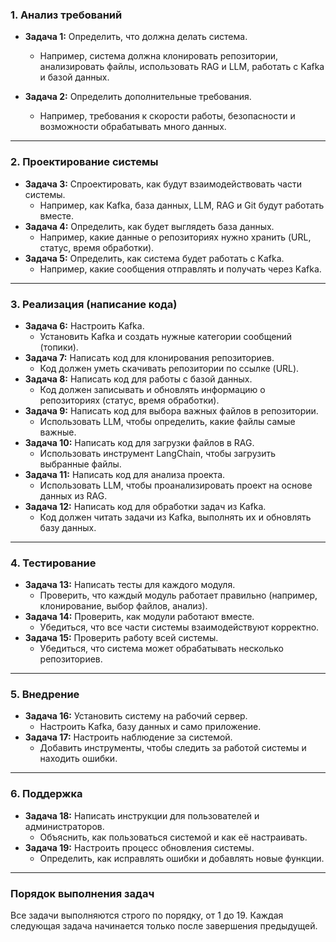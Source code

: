 ### **1. Анализ требований**
- **Задача 1:** Определить, что должна делать система.  
  - Например, система должна клонировать репозитории, анализировать файлы, использовать RAG и LLM, работать с Kafka и базой данных.  

- **Задача 2:** Определить дополнительные требования.  
  - Например, требования к скорости работы, безопасности и возможности обрабатывать много данных.  

---

### **2. Проектирование системы**
- **Задача 3:** Спроектировать, как будут взаимодействовать части системы.  
  - Например, как Kafka, база данных, LLM, RAG и Git будут работать вместе.  
- **Задача 4:** Определить, как будет выглядеть база данных.  
  - Например, какие данные о репозиториях нужно хранить (URL, статус, время обработки).  
- **Задача 5:** Определить, как система будет работать с Kafka.  
  - Например, какие сообщения отправлять и получать через Kafka.  

---

### **3. Реализация (написание кода)**
- **Задача 6:** Настроить Kafka.  
  - Установить Kafka и создать нужные категории сообщений (топики).  
- **Задача 7:** Написать код для клонирования репозиториев.  
  - Код должен уметь скачивать репозитории по ссылке (URL).  
- **Задача 8:** Написать код для работы с базой данных.  
  - Код должен записывать и обновлять информацию о репозиториях (статус, время обработки).  
- **Задача 9:** Написать код для выбора важных файлов в репозитории.  
  - Использовать LLM, чтобы определить, какие файлы самые важные.  
- **Задача 10:** Написать код для загрузки файлов в RAG.  
  - Использовать инструмент LangChain, чтобы загрузить выбранные файлы.  
- **Задача 11:** Написать код для анализа проекта.  
  - Использовать LLM, чтобы проанализировать проект на основе данных из RAG.  
- **Задача 12:** Написать код для обработки задач из Kafka.  
  - Код должен читать задачи из Kafka, выполнять их и обновлять базу данных.  

---

### **4. Тестирование**
- **Задача 13:** Написать тесты для каждого модуля.  
  - Проверить, что каждый модуль работает правильно (например, клонирование, выбор файлов, анализ).  
- **Задача 14:** Проверить, как модули работают вместе.  
  - Убедиться, что все части системы взаимодействуют корректно.  
- **Задача 15:** Проверить работу всей системы.  
  - Убедиться, что система может обрабатывать несколько репозиториев.  

---

### **5. Внедрение**
- **Задача 16:** Установить систему на рабочий сервер.  
  - Настроить Kafka, базу данных и само приложение.  
- **Задача 17:** Настроить наблюдение за системой.  
  - Добавить инструменты, чтобы следить за работой системы и находить ошибки.  

---

### **6. Поддержка**
- **Задача 18:** Написать инструкции для пользователей и администраторов.  
  - Объяснить, как пользоваться системой и как её настраивать.  
- **Задача 19:** Настроить процесс обновления системы.  
  - Определить, как исправлять ошибки и добавлять новые функции.  

---

### **Порядок выполнения задач**
Все задачи выполняются строго по порядку, от 1 до 19. Каждая следующая задача начинается только после завершения предыдущей.